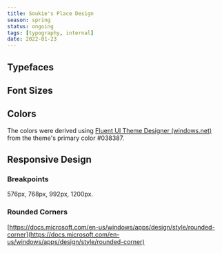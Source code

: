```yaml
---
title: Soukie's Place Design
season: spring
status: ongoing
tags: [typography, internal]
date: 2022-01-23
---
```


## Typefaces

## Font Sizes

## Colors

The colors were derived using [Fluent UI Theme Designer (windows.net)](https://fluentuipr.z22.web.core.windows.net/heads/master/theming-designer/index.html) from the theme's primary color \#038387.

## Responsive Design

### Breakpoints

576px, 768px, 992px, 1200px.

### Rounded Corners

[https://docs.microsoft.com/en-us/windows/apps/design/style/rounded-corner](https://docs.microsoft.com/en-us/windows/apps/design/style/rounded-corner)
